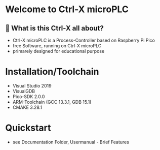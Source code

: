 
Welcome to Ctrl-X microPLC
============

## 🤔 **What is this Ctrl-X all about?**

* Ctrl-X microPLC is a Process-Controller based on Raspberry Pi Pico
* free Software, running on Ctrl-X microPLC
* primarely designed for educational purpose

Installation/Toolchain
============

* Visual Studio 2019
* VisualGDB
* Pico-SDK 2.0.0
* ARM-Toolchain (GCC 13.3.1, GDB 15.1)
* CMAKE 3.28.1

Quickstart
==========

* see Documentation Folder, Usermanual - Brief Features 
